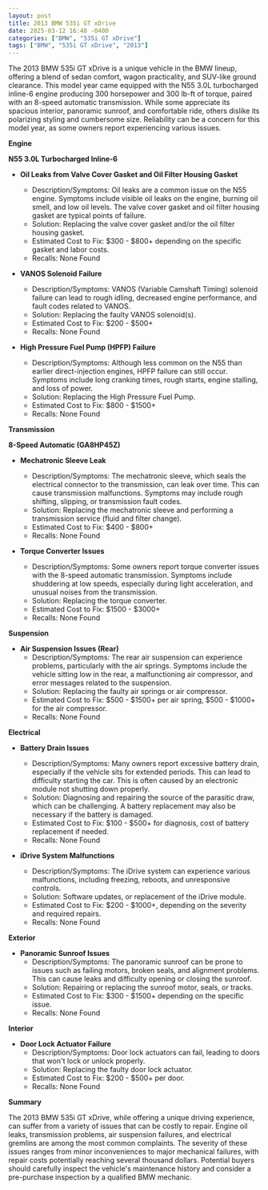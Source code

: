 ```yaml
---
layout: post
title: 2013 BMW 535i GT xDrive
date: 2025-03-12 16:48 -0400
categories: ["BMW", "535i GT xDrive"]
tags: ["BMW", "535i GT xDrive", "2013"]
---
```

The 2013 BMW 535i GT xDrive is a unique vehicle in the BMW lineup, offering a blend of sedan comfort, wagon practicality, and SUV-like ground clearance. This model year came equipped with the N55 3.0L turbocharged inline-6 engine producing 300 horsepower and 300 lb-ft of torque, paired with an 8-speed automatic transmission. While some appreciate its spacious interior, panoramic sunroof, and comfortable ride, others dislike its polarizing styling and cumbersome size. Reliability can be a concern for this model year, as some owners report experiencing various issues.

**Engine**

**N55 3.0L Turbocharged Inline-6**

*   **Oil Leaks from Valve Cover Gasket and Oil Filter Housing Gasket**
    *   Description/Symptoms: Oil leaks are a common issue on the N55 engine. Symptoms include visible oil leaks on the engine, burning oil smell, and low oil levels. The valve cover gasket and oil filter housing gasket are typical points of failure.
    *   Solution: Replacing the valve cover gasket and/or the oil filter housing gasket.
    *   Estimated Cost to Fix: $300 - $800+ depending on the specific gasket and labor costs.
    *   Recalls: None Found

*   **VANOS Solenoid Failure**
    *   Description/Symptoms: VANOS (Variable Camshaft Timing) solenoid failure can lead to rough idling, decreased engine performance, and fault codes related to VANOS.
    *   Solution: Replacing the faulty VANOS solenoid(s).
    *   Estimated Cost to Fix: $200 - $500+
    *   Recalls: None Found

*   **High Pressure Fuel Pump (HPFP) Failure**
    *   Description/Symptoms: Although less common on the N55 than earlier direct-injection engines, HPFP failure can still occur. Symptoms include long cranking times, rough starts, engine stalling, and loss of power.
    *   Solution: Replacing the High Pressure Fuel Pump.
    *   Estimated Cost to Fix: $800 - $1500+
    *   Recalls: None Found

**Transmission**

**8-Speed Automatic (GA8HP45Z)**

*   **Mechatronic Sleeve Leak**
    *   Description/Symptoms: The mechatronic sleeve, which seals the electrical connector to the transmission, can leak over time. This can cause transmission malfunctions. Symptoms may include rough shifting, slipping, or transmission fault codes.
    *   Solution: Replacing the mechatronic sleeve and performing a transmission service (fluid and filter change).
    *   Estimated Cost to Fix: $400 - $800+
    *   Recalls: None Found

*   **Torque Converter Issues**
    * Description/Symptoms: Some owners report torque converter issues with the 8-speed automatic transmission. Symptoms include shuddering at low speeds, especially during light acceleration, and unusual noises from the transmission.
    * Solution: Replacing the torque converter.
    * Estimated Cost to Fix: $1500 - $3000+
    * Recalls: None Found

**Suspension**

*   **Air Suspension Issues (Rear)**
    *   Description/Symptoms: The rear air suspension can experience problems, particularly with the air springs. Symptoms include the vehicle sitting low in the rear, a malfunctioning air compressor, and error messages related to the suspension.
    *   Solution: Replacing the faulty air springs or air compressor.
    *   Estimated Cost to Fix: $500 - $1500+ per air spring, $500 - $1000+ for the air compressor.
    *   Recalls: None Found

**Electrical**

*   **Battery Drain Issues**
    *   Description/Symptoms: Many owners report excessive battery drain, especially if the vehicle sits for extended periods. This can lead to difficulty starting the car. This is often caused by an electronic module not shutting down properly.
    *   Solution: Diagnosing and repairing the source of the parasitic draw, which can be challenging. A battery replacement may also be necessary if the battery is damaged.
    *   Estimated Cost to Fix: $100 - $500+ for diagnosis, cost of battery replacement if needed.
    *   Recalls: None Found

*   **iDrive System Malfunctions**
    *   Description/Symptoms: The iDrive system can experience various malfunctions, including freezing, reboots, and unresponsive controls.
    *   Solution: Software updates, or replacement of the iDrive module.
    *   Estimated Cost to Fix: $200 - $1000+, depending on the severity and required repairs.
    *   Recalls: None Found

**Exterior**

*   **Panoramic Sunroof Issues**
    *   Description/Symptoms: The panoramic sunroof can be prone to issues such as failing motors, broken seals, and alignment problems. This can cause leaks and difficulty opening or closing the sunroof.
    *   Solution: Repairing or replacing the sunroof motor, seals, or tracks.
    *   Estimated Cost to Fix: $300 - $1500+ depending on the specific issue.
    *   Recalls: None Found

**Interior**

*   **Door Lock Actuator Failure**
    *   Description/Symptoms: Door lock actuators can fail, leading to doors that won't lock or unlock properly.
    *   Solution: Replacing the faulty door lock actuator.
    *   Estimated Cost to Fix: $200 - $500+ per door.
    *   Recalls: None Found

**Summary**

The 2013 BMW 535i GT xDrive, while offering a unique driving experience, can suffer from a variety of issues that can be costly to repair. Engine oil leaks, transmission problems, air suspension failures, and electrical gremlins are among the most common complaints. The severity of these issues ranges from minor inconveniences to major mechanical failures, with repair costs potentially reaching several thousand dollars. Potential buyers should carefully inspect the vehicle's maintenance history and consider a pre-purchase inspection by a qualified BMW mechanic.


